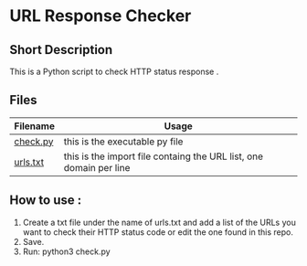 # URL Response Checker
## Short Description

This is a Python script to check HTTP status response .

## Files

| Filename | Usage |
|--|--|
|[check.py](check.py)|this is the executable py file|
|[urls.txt](urls.txt)|this is the import file containg the URL list, one domain per line|

## How to use :

1. Create a txt file under the name of urls.txt and add a list of the URLs you want to check their HTTP status code or edit the one found in this repo.
2. Save.
3. Run: python3 check.py